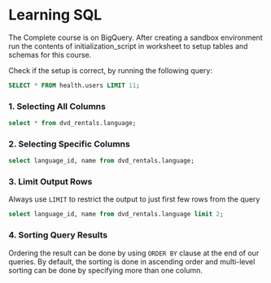 # Learning SQL 

The Complete course is on BigQuery. 
After creating a sandbox environment run the contents of initialization_script in worksheet to setup 
tables and schemas for this course.

Check if the setup is correct, by running the following query:
```SQL
SELECT * FROM health.users LIMIT 11;
```

### 1. Selecting All Columns

```SQL
select * from dvd_rentals.language;	
```

### 2. Selecting Specific Columns

```SQL
select language_id, name from dvd_rentals.language;
```

### 3. Limit Output Rows

Always use `LIMIT` to restrict the output to just first few rows from the query

```SQL
select language_id, name from dvd_rentals.language limit 2;
```

### 4. Sorting Query Results
Ordering the result can be done by using `ORDER BY` clause at the end of our queries.
By default, the sorting is done in ascending order and multi-level sorting can be done by specifying more than one column.